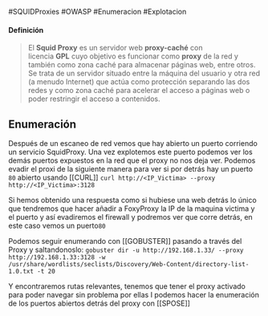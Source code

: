 #SQUIDProxies #OWASP #Enumeracion #Explotacion 

#### Definición
>El **Squid Proxy** es un servidor web **proxy-caché** con licencia **GPL** cuyo objetivo es funcionar como **proxy** de la red y también como zona caché para almacenar páginas web, entre otros. Se trata de un servidor situado entre la máquina del usuario y otra red (a menudo Internet) que actúa como protección separando las dos redes y como zona caché para acelerar el acceso a páginas web o poder restringir el acceso a contenidos.

## Enumeración

Después de un escaneo de red vemos que hay abierto un puerto corriendo un servicio SquidProxy. Una vez explotemos este puerto podemos ver los demás puertos expuestos en la red que el proxy no nos deja ver.
Podemos evadir el proxi de la siguiente manera para ver si por detrás hay un puerto `80` abierto usando [[CURL]]
`curl http://<IP_Victima> --proxy http://<IP_Victima>:3128`

Si hemos obtenido una respuesta como si hubiese una web detrás lo único que tendremos que hacer añadir a FoxyProxy la IP de la maquina victima y el puerto y así evadiremos el firewall y podremos ver que corre detrás, en este caso vemos un puerto`80` 

Podemos seguir enumerando con [[GOBUSTER]] pasando a través del Proxy y saltandonoslo:
`gobuster dir -u http://192.168.1.33/ --proxy http://192.168.1.33:3128 -w /usr/share/wordlists/seclists/Discovery/Web-Content/directory-list-1.0.txt -t 20`

Y encontraremos rutas relevantes, tenemos que tener el proxy activado para poder navegar sin problema por ellas
 I podemos hacer la enumeración de los puertos abiertos detrás del proxy con [[SPOSE]]